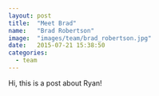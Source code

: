 ```yaml
---
layout: post
title:  "Meet Brad"
name:   "Brad Robertson"
image:  "images/team/brad_robertson.jpg"
date:   2015-07-21 15:38:50
categories:
  - team
---
```

Hi, this is a post about Ryan!
